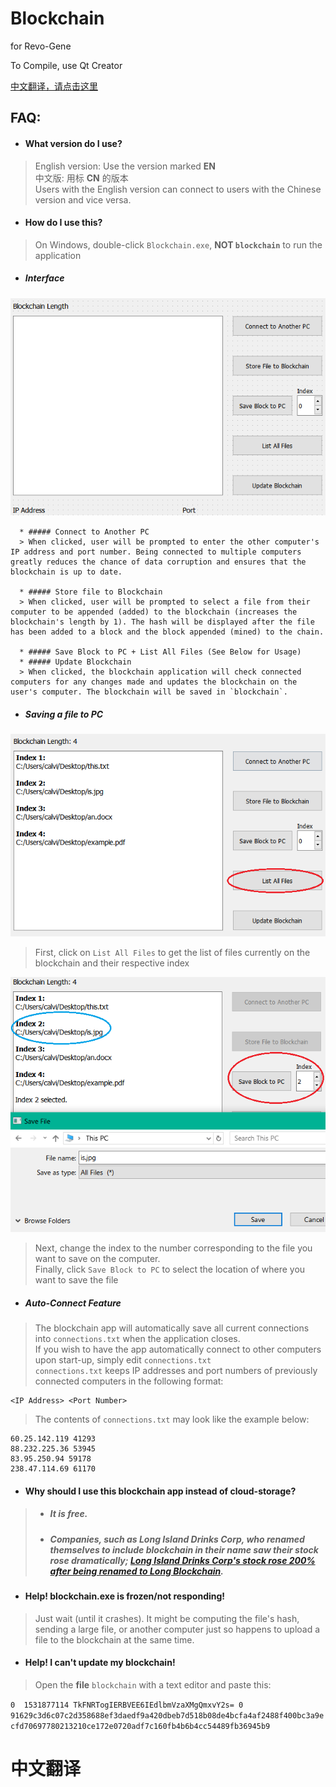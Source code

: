 # Blockchain
for Revo-Gene  

To Compile, use Qt Creator  

[中文翻译，请点击这里](#中文翻译)

## FAQ:  
- #### What version do I use?  
> English version: Use the version marked **EN**  
> 中文版: 用标 **CN** 的版本  
> Users with the English version can connect to users with the Chinese version and vice versa.

- #### How do I use this?  
> On Windows, double-click `Blockchain.exe`, **NOT `blockchain`** to run the application  

   * ##### Interface  
   ![interface_en](/images/main_en.jpg "Main Interface")  

      * ##### Connect to Another PC  
      > When clicked, user will be prompted to enter the other computer's IP address and port number. Being connected to multiple computers greatly reduces the chance of data corruption and ensures that the blockchain is up to date.  

      * ##### Store file to Blockchain  
      > When clicked, user will be prompted to select a file from their computer to be appended (added) to the blockchain (increases the blockchain's length by 1). The hash will be displayed after the file has been added to a block and the block appended (mined) to the chain.  

      * ##### Save Block to PC + List All Files (See Below for Usage)  
      * ##### Update Blockchain  
      > When clicked, the blockchain application will check connected computers for any changes made and updates the blockchain on the user's computer. The blockchain will be saved in `blockchain`.  

   * ##### Saving a file to PC  
   ![save_one_en](/images/save_en.jpg "Listing All Files")  
   > First, click on `List All Files` to get the list of files currently on the blockchain and their respective index  

   ![save_two_en](/images/file_en.jpg "Example Save")  
   > Next, change the index to the number corresponding to the file you want to save on the computer.  
   > Finally, click `Save Block to PC` to select the location of where you want to save the file  

   * ##### Auto-Connect Feature  
   > The blockchain app will automatically save all current connections into `connections.txt` when the application closes.  
   > If you wish to have the app automatically connect to other computers upon start-up, simply edit `connections.txt`  
   > `connections.txt` keeps IP addresses and port numbers of previously connected computers in the following format:  

   ```
   <IP Address> <Port Number>
   ```
   > The contents of `connections.txt` may look like the example below:  

   ```
   60.25.142.119 41293
   88.232.225.36 53945
   83.95.250.94 59178
   238.47.114.69 61170
   ```
- #### Why should I use this blockchain app instead of cloud-storage?  
>* ##### It is free.  
>* ##### Companies, such as Long Island Drinks Corp, who renamed themselves to include blockchain in their name saw their stock rose dramatically; [Long Island Drinks Corp's stock rose 200% after being renamed to Long Blockchain](https://cointelegraph.com/news/blockshow-announces-blockshow-americas-2018-conference-in-las-vegas-august-20-21 "Link to News Article").  

- #### Help! blockchain.exe is frozen/not responding!
> Just wait (until it crashes). It might be computing the file's hash, sending a large file, or another computer just so happens to upload a file to the blockchain at the same time.  

- #### Help! I can't update my blockchain!  
> Open the **file** `blockchain` with a text editor and paste this:  

`
0  1531877114 TkFNRTogIERBVEE6IEdlbmVzaXMgQmxvY2s= 0 91629c3d6c07c2d358688ef3daedf9a420dbeb7d518b08de4bcfa4af2488f400bc3a9ecfd70697780213210ce172e0720adf7c160fb4b6b4cc54489fb36945b9
`  

<a name="中文翻译"> </a>  
# 中文翻译
